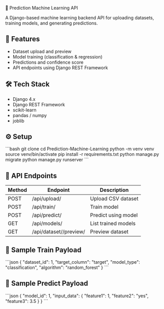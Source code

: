  🧠 Prediction Machine Learning API

A Django-based machine learning backend API for uploading datasets, training models, and generating predictions.

## 🚀 Features

- Dataset upload and preview
- Model training (classification & regression)
- Predictions and confidence score
- API endpoints using Django REST Framework

## 🛠️ Tech Stack

- Django 4.x
- Django REST Framework
- scikit-learn
- pandas / numpy
- joblib

## ⚙️ Setup

\`\`\`bash
git clone <your-repo-url>
cd Prediction-Machine-Learning
python -m venv venv
source venv/bin/activate
pip install -r requirements.txt
python manage.py migrate
python manage.py runserver
\`\`\`

## 📡 API Endpoints

| Method | Endpoint | Description |
|--------|----------|-------------|
| POST | /api/upload/ | Upload CSV dataset |
| POST | /api/train/ | Train model |
| POST | /api/predict/ | Predict using model |
| GET | /api/models/ | List trained models |
| GET | /api/dataset/<id>/preview/ | Preview dataset |

## 📝 Sample Train Payload

\`\`\`json
{
  \"dataset_id\": 1,
  \"target_column\": \"target\",
  \"model_type\": \"classification\",
  \"algorithm\": \"random_forest\"
}
\`\`\`

## 📝 Sample Predict Payload

\`\`\`json
{
  \"model_id\": 1,
  \"input_data\": {
    \"feature1\": 1,
    \"feature2\": \"yes\",
    \"feature3\": 3.5
  }
}
\`\`\`
